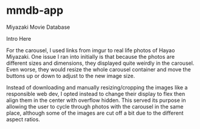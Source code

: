 # mmdb-app
Miyazaki Movie Database

Intro Here

For the carousel, I used links from imgur to real life photos of Hayao Miyazaki. One issue I ran into initially is that because the photos are different sizes and dimensions, they displayed quite weirdly in the carousel. Even worse, they would resize the whole carousel container and move the buttons up or down to adjust to the new image size.

Instead of downloading and manually resizing/cropping the images like a responsible web dev, I opted instead to change their display to flex then align them in the center with overflow hidden. This served its purpose in allowing the user to cycle through photos with the carousel in the same place, although some of the images are cut off a bit due to the different aspect ratios.
